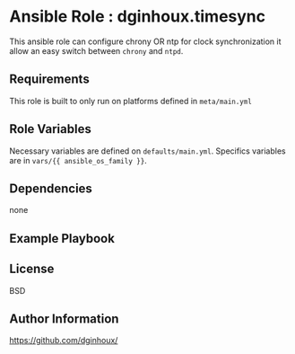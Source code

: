 Ansible Role : dginhoux.timesync
=========

This ansible role can configure chrony OR ntp for clock synchronization
it allow an easy switch between `chrony` and `ntpd`.


Requirements
------------

This role is built to only run on platforms defined in `meta/main.yml`


Role Variables
--------------

Necessary variables are defined on `defaults/main.yml`.
Specifics variables are in `vars/{{ ansible_os_family }}`.


Dependencies
------------

none


Example Playbook
----------------



License
-------

BSD


Author Information
------------------

https://github.com/dginhoux/

